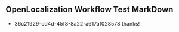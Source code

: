 ## OpenLocalization Workflow Test MarkDown
* 36c21929-cd4d-45f8-8a22-a617af028578 thanks!

<!--HONumber=Aug16_HO1-->


